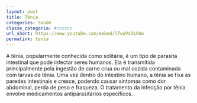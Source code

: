 ```yaml
---
layout: post
title: Tênia
categories: Saúde
classe_categoria: #cccccc
url_short: https://www.youtube.com/embed/lTuuVsDiXUw
permalink: tenia
---
```

A tênia, popularmente conhecida como solitária, é um tipo de parasita intestinal que pode infectar seres humanos. Ela é transmitida principalmente pela ingestão de carne crua ou mal cozida contaminada com larvas de tênia. Uma vez dentro do intestino humano, a tênia se fixa às paredes intestinais e cresce, podendo causar sintomas como dor abdominal, perda de peso e fraqueza. O tratamento da infecção por tênia envolve medicamentos antiparasitários específicos.
